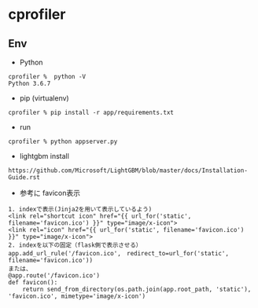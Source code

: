 # cprofiler

## Env
- Python
```
cprofiler %  python -V
Python 3.6.7
```
- pip (virtualenv)
```
cprofiler % pip install -r app/requirements.txt
```

- run
```
cprofiler % python appserver.py 
```

- lightgbm install
```
https://github.com/Microsoft/LightGBM/blob/master/docs/Installation-Guide.rst
```

















- 参考に
favicon表示
```
1. indexで表示(Jinja2を用いて表示しているよう)
<link rel="shortcut icon" href="{{ url_for('static', filename='favicon.ico') }}" type="image/x-icon">
<link rel="icon" href="{{ url_for('static', filename='favicon.ico') }}" type="image/x-icon">
2. indexを以下の固定（flask側で表示させる）
app.add_url_rule('/favicon.ico',　redirect_to=url_for('static', filename='favicon.ico'))
または、
@app.route('/favicon.ico')
def favicon():
    return send_from_directory(os.path.join(app.root_path, 'static'), 'favicon.ico', mimetype='image/x-icon')


```